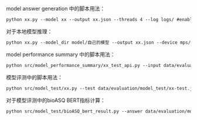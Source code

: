 model answer generation 中的脚本用法：

```apache
python xx.py --model xx --output xx.json --threads 4 --log logs/ #enable_thinking (Qwen系列开源模型)
```

对于本地模型推理：

```apache
python xx.py --model_dir model/自己的模型 --output xx.json --device mps/cuda/cpu --log logs/
```

model performance summary 中的脚本用法：

```apache
python src/model_performance_summary/xx_test_api.py --input data/evaluation/model_answer/xx-answer.json --output data/evaluation/model_test/xx-test.json --log logs/
```

模型评测中的脚本用法：

```apache
python src/model_test/xx.py --test data/evaluation/model_test/xx-test.json --result data/evaluation/model_result/xx-result.txt
```

对于模型评测中的bioASQ BERT指标计算：

```apache
python src/model_test/bioASQ_bert_result.py --answer data/evaluation/model_answer/xx-answer.json --result data/evaluation/model_result/xx-bert.txt --log logs/
```
